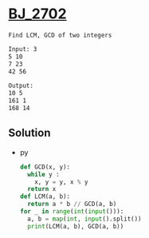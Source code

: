 # [BJ_2702](https://acmicpc.net/problem/2702)

```en
Find LCM, GCD of two integers
```

```txt
Input: 3
5 10
7 23
42 56

Output:
10 5
161 1
168 14
```

## Solution

* py

  ```py
  def GCD(x, y):
    while y :
      x, y = y, x % y
    return x
  def LCM(a, b):
    return a * b // GCD(a, b)
  for _ in range(int(input())):
    a, b = map(int, input().split())
    print(LCM(a, b), GCD(a, b))
  ```
